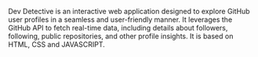 Dev Detective is an interactive web application designed to explore GitHub user profiles in a seamless and user-friendly manner. It leverages the GitHub API to fetch real-time data, including details about followers, following, public repositories, and other profile insights. It is based on HTML, CSS and JAVASCRIPT.
